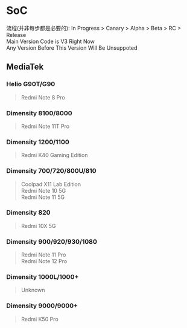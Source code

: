 # SoC
流程(并非每步都是必要的): In Progress > Canary > Alpha > Beta > RC > Release   
Main Version Code is V3 Right Now   
Any Version Before This Version Will Be Unsuppoted  
## MediaTek
### Helio G90T/G90 <Badge type="tip" text="Release" />
> Redmi Note 8 Pro <Badge type="info" text="AOSP Android T" />
### Dimensity 8100/8000 <Badge type="tip" text="Release" />
> Redmi Note 11T Pro <Badge type="info" text="MIUI Android S & T" />  
### Dimensity 1200/1100 <Badge type="tip" text="Release" />
> Redmi K40 Gaming Edition <Badge type="info" text="MIUI Android T" />
### Dimensity 700/720/800U/810 <Badge type="danger" text="In Progress" />
> Coolpad X11 Lab Edition    
> Redmi Note 10 5G  
> Redmi Note 11 5G  
### Dimensity 820 <Badge type="danger" text="In Progess" />
> Redmi 10X 5G   
### Dimensity 900/920/930/1080 <Badge type="danger" text="In Progress" />
> Redmi Note 11 Pro  
> Redmi Note 12 Pro  
### Dimensity 1000L/1000+ <Badge type="danger" text=" In Progress" />
> Unknown
### Dimensity 9000/9000+ <Badge type="danger" text="In Progress" />
> Redmi K50 Pro
